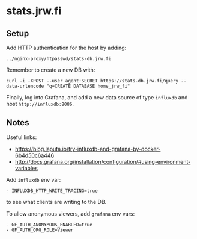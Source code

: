 # stats.jrw.fi

## Setup

Add HTTP authentication for the host by adding:

    ../nginx-proxy/htpasswd/stats-db.jrw.fi

Remember to create a new DB with:

    curl -i -XPOST --user agent:SECRET https://stats-db.jrw.fi/query --data-urlencode "q=CREATE DATABASE home_jrw_fi"

Finally, log into Grafana, and add a new data source of type `influxdb` and host `http://influxdb:8086`.

## Notes

Useful links:

* https://blog.laputa.io/try-influxdb-and-grafana-by-docker-6b4d50c6a446
* http://docs.grafana.org/installation/configuration/#using-environment-variables

Add `influxdb` env var:

    - INFLUXDB_HTTP_WRITE_TRACING=true

to see what clients are writing to the DB.

To allow anonymous viewers, add `grafana` env vars:

    - GF_AUTH_ANONYMOUS_ENABLED=true
    - GF_AUTH_ORG_ROLE=Viewer

